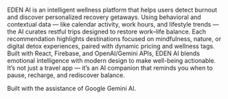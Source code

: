 
EDEN AI is an intelligent wellness platform that helps users detect burnout and discover personalized recovery getaways. Using behavioral and contextual data — like calendar activity, work hours, and lifestyle trends — the AI curates restful trips designed to restore work–life balance. Each recommendation highlights destinations focused on mindfulness, nature, or digital detox experiences, paired with dynamic pricing and wellness tags. 
Built with React, Firebase, and OpenAI/Gemini APIs, EDEN AI blends emotional intelligence with modern design to make well-being actionable. It’s not just a travel app — it’s an AI companion that reminds you when to pause, recharge, and rediscover balance.


Built with the assistance of Google Gemini AI. 
